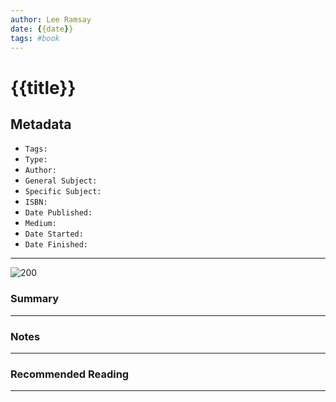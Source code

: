 ```yaml
---
author: Lee Ramsay
date: {{date}}
tags: #book
---
```



#  {{title}}

## Metadata

* `Tags:`
* `Type:` 
* `Author:`
* `General Subject:`
* `Specific Subject:`
* `ISBN:`
* `Date Published:`
* `Medium:`
* `Date Started:`
* `Date Finished:`

---
![200]({{title}}.png)

### Summary
---

### Notes
---

### Recommended Reading
---